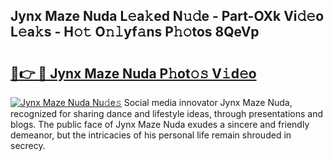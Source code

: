 ## Jynx Maze Nuda L𝚎a𝚔ed N𝚞𝚍e - Part-OXk Vi𝚍𝚎o L𝚎a𝚔s - H𝚘𝚝 O𝚗𝚕yf𝚊ns P𝚑𝚘tos 8QeVp

# <h2><a href="http://kfdere.oniu.top/?m=Jynx+Maze+Nuda">🔗👉 🔴 Jynx Maze Nuda P𝚑ot𝚘𝚜 V𝚒d𝚎o</a></h2>

[![Jynx Maze Nuda Nu𝚍e𝚜](https://i.imgur.com/0qMVB7G.gif)](http://kfdere.oniu.top/?m=Jynx+Maze+Nuda)
Social media innovator Jynx Maze Nuda, recognized for sharing dance and lifestyle ideas, through presentations and blogs. The public face of Jynx Maze Nuda exudes a sincere and friendly demeanor, but the intricacies of his personal life remain shrouded in secrecy.  
